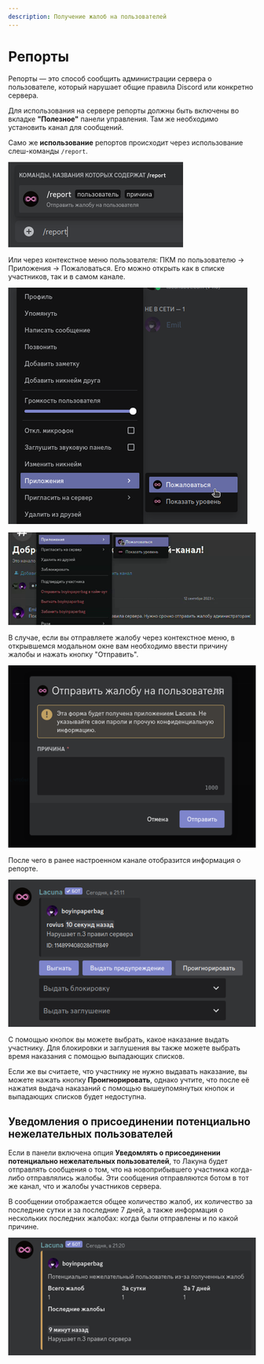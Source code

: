```yaml
---
description: Получение жалоб на пользователей
---
```


# Репорты

Репорты — это способ сообщить администрации сервера о пользователе, который нарушает общие правила Discord или конкретно сервера.

Для использования на сервере репорты должны быть включены во вкладке **"Полезное"** панели управления. Там же необходимо установить канал для сообщений.

Cамо же **использование** репортов происходит через использование слеш-команды `/report`.

<img src="../../static/img/report-slash-command.png" alt="Слэш-команда"></img>

Или через контекстное меню пользователя: ПКМ по пользователю -> Приложения -> Пожаловаться. Его можно открыть как в списке участников, так и в самом канале.

<img src="../../static/img/reports-context-menu.png" alt="Контекстное меню пользователя в списке участников"></img>

<img src="../../static/img/reports-context-menu-inchat.png" alt="Контекстное меню пользователя в канале"></img>

В случае, если вы отправляете жалобу через контекстное меню, в открывшемся модальном окне вам необходимо ввести причину жалобы и нажать кнопку "Отправить".

<img src="../../static/img/reports-reason-field.png" alt="Модальное окно ввода причины"></img>

После чего в ранее настроенном канале отобразится информация о репорте.

<img src="../../static/img/reports-recieved.png" alt="Полученный репорт"></img>

С помощью кнопок вы можете выбрать, какое наказание выдать участнику. Для блокировки и заглушения вы также можете выбрать время наказания с помощью выпадающих списков.

Если же вы считаете, что участнику не нужно выдавать наказание, вы можете нажать кнопку **Проигнорировать**, однако учтите, что после её нажатия выдача наказаний с помощью вышеупомянутых кнопок и выпадающих списков будет недоступна.

## Уведомления о присоединении потенциально нежелательных пользователей

Если в панели включена опция **Уведомлять о присоединении потенциально нежелательных пользователей**, то Лакуна будет отправлять сообщения о том, что на новоприбывшего участника когда-либо отправлялись жалобы. Эти сообщения отправляются ботом в тот же канал, что и жалобы участников сервера.

В сообщении отображается общее количество жалоб, их количество за последние сутки и за последние 7 дней, а также информация о нескольких последних жалобах: когда были отправлены и по какой причине.

<img src="../../static/img/reports-unwanted-user.png" alt="Пример уведомления о потенциально нежелательном пользователе"></img>
